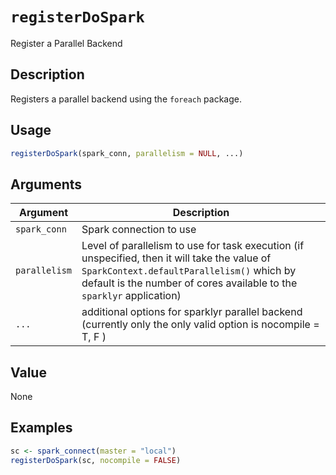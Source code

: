 # `registerDoSpark`

Register a Parallel Backend


## Description

Registers a parallel backend using the `foreach` package.


## Usage

```r
registerDoSpark(spark_conn, parallelism = NULL, ...)
```


## Arguments

Argument      |Description
------------- |----------------
`spark_conn`     |     Spark connection to use
`parallelism`     |     Level of parallelism to use for task execution (if unspecified, then it will take the value of `SparkContext.defaultParallelism()` which by default is the number of cores available to the `sparklyr` application)
`...`     |     additional options for sparklyr parallel backend (currently only the only valid option is nocompile = T, F )


## Value

None


## Examples

```r
sc <- spark_connect(master = "local")
registerDoSpark(sc, nocompile = FALSE)
```


